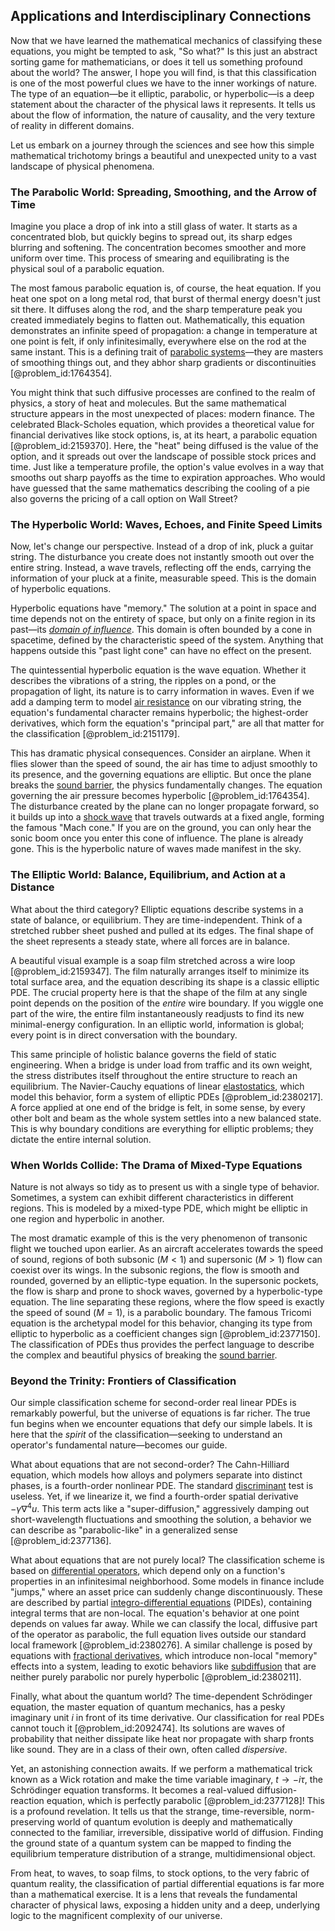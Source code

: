 ## Applications and Interdisciplinary Connections

Now that we have learned the mathematical mechanics of classifying these equations, you might be tempted to ask, "So what?" Is this just an abstract sorting game for mathematicians, or does it tell us something profound about the world? The answer, I hope you will find, is that this classification is one of the most powerful clues we have to the inner workings of nature. The type of an equation—be it elliptic, parabolic, or hyperbolic—is a deep statement about the character of the physical laws it represents. It tells us about the flow of information, the nature of causality, and the very texture of reality in different domains.

Let us embark on a journey through the sciences and see how this simple mathematical trichotomy brings a beautiful and unexpected unity to a vast landscape of physical phenomena.

### The Parabolic World: Spreading, Smoothing, and the Arrow of Time

Imagine you place a drop of ink into a still glass of water. It starts as a concentrated blob, but quickly begins to spread out, its sharp edges blurring and softening. The concentration becomes smoother and more uniform over time. This process of smearing and equilibrating is the physical soul of a parabolic equation.

The most famous parabolic equation is, of course, the heat equation. If you heat one spot on a long metal rod, that burst of thermal energy doesn't just sit there. It diffuses along the rod, and the sharp temperature peak you created immediately begins to flatten out. Mathematically, this equation demonstrates an infinite speed of propagation: a change in temperature at one point is felt, if only infinitesimally, everywhere else on the rod at the same instant. This is a defining trait of [parabolic systems](@article_id:170112)—they are masters of smoothing things out, and they abhor sharp gradients or discontinuities [@problem_id:1764354].

You might think that such diffusive processes are confined to the realm of physics, a story of heat and molecules. But the same mathematical structure appears in the most unexpected of places: modern finance. The celebrated Black-Scholes equation, which provides a theoretical value for financial derivatives like stock options, is, at its heart, a parabolic equation [@problem_id:2159370]. Here, the "heat" being diffused is the value of the option, and it spreads out over the landscape of possible stock prices and time. Just like a temperature profile, the option's value evolves in a way that smooths out sharp payoffs as the time to expiration approaches. Who would have guessed that the same mathematics describing the cooling of a pie also governs the pricing of a call option on Wall Street?

### The Hyperbolic World: Waves, Echoes, and Finite Speed Limits

Now, let's change our perspective. Instead of a drop of ink, pluck a guitar string. The disturbance you create does not instantly smooth out over the entire string. Instead, a wave travels, reflecting off the ends, carrying the information of your pluck at a finite, measurable speed. This is the domain of hyperbolic equations.

Hyperbolic equations have "memory." The solution at a point in space and time depends not on the entirety of space, but only on a finite region in its past—its *[domain of influence](@article_id:174804)*. This domain is often bounded by a cone in spacetime, defined by the characteristic speed of the system. Anything that happens outside this "past light cone" can have no effect on the present.

The quintessential hyperbolic equation is the wave equation. Whether it describes the vibrations of a string, the ripples on a pond, or the propagation of light, its nature is to carry information in waves. Even if we add a damping term to model [air resistance](@article_id:168470) on our vibrating string, the equation's fundamental character remains hyperbolic; the highest-order derivatives, which form the equation's "principal part," are all that matter for the classification [@problem_id:2151179].

This has dramatic physical consequences. Consider an airplane. When it flies slower than the speed of sound, the air has time to adjust smoothly to its presence, and the governing equations are elliptic. But once the plane breaks the [sound barrier](@article_id:198311), the physics fundamentally changes. The equation governing the air pressure becomes hyperbolic [@problem_id:1764354]. The disturbance created by the plane can no longer propagate forward, so it builds up into a [shock wave](@article_id:261095) that travels outwards at a fixed angle, forming the famous "Mach cone." If you are on the ground, you can only hear the sonic boom once you enter this cone of influence. The plane is already gone. This is the hyperbolic nature of waves made manifest in the sky.

### The Elliptic World: Balance, Equilibrium, and Action at a Distance

What about the third category? Elliptic equations describe systems in a state of balance, or equilibrium. They are time-independent. Think of a stretched rubber sheet pushed and pulled at its edges. The final shape of the sheet represents a steady state, where all forces are in balance.

A beautiful visual example is a soap film stretched across a wire loop [@problem_id:2159347]. The film naturally arranges itself to minimize its total surface area, and the equation describing its shape is a classic elliptic PDE. The crucial property here is that the shape of the film at any single point depends on the position of the *entire* wire boundary. If you wiggle one part of the wire, the entire film instantaneously readjusts to find its new minimal-energy configuration. In an elliptic world, information is global; every point is in direct conversation with the boundary.

This same principle of holistic balance governs the field of static engineering. When a bridge is under load from traffic and its own weight, the stress distributes itself throughout the entire structure to reach an equilibrium. The Navier-Cauchy equations of linear [elastostatics](@article_id:197804), which model this behavior, form a system of elliptic PDEs [@problem_id:2380217]. A force applied at one end of the bridge is felt, in some sense, by every other bolt and beam as the whole system settles into a new balanced state. This is why boundary conditions are everything for elliptic problems; they dictate the entire internal solution.

### When Worlds Collide: The Drama of Mixed-Type Equations

Nature is not always so tidy as to present us with a single type of behavior. Sometimes, a system can exhibit different characteristics in different regions. This is modeled by a mixed-type PDE, which might be elliptic in one region and hyperbolic in another.

The most dramatic example of this is the very phenomenon of transonic flight we touched upon earlier. As an aircraft accelerates towards the speed of sound, regions of both subsonic ($M \lt 1$) and supersonic ($M \gt 1$) flow can coexist over its wings. In the subsonic regions, the flow is smooth and rounded, governed by an elliptic-type equation. In the supersonic pockets, the flow is sharp and prone to shock waves, governed by a hyperbolic-type equation. The line separating these regions, where the flow speed is exactly the speed of sound ($M=1$), is a parabolic boundary. The famous Tricomi equation is the archetypal model for this behavior, changing its type from elliptic to hyperbolic as a coefficient changes sign [@problem_id:2377150]. The classification of PDEs thus provides the perfect language to describe the complex and beautiful physics of breaking the [sound barrier](@article_id:198311).

### Beyond the Trinity: Frontiers of Classification

Our simple classification scheme for second-order real linear PDEs is remarkably powerful, but the universe of equations is far richer. The true fun begins when we encounter equations that defy our simple labels. It is here that the *spirit* of the classification—seeking to understand an operator's fundamental nature—becomes our guide.

What about equations that are not second-order? The Cahn-Hilliard equation, which models how alloys and polymers separate into distinct phases, is a fourth-order nonlinear PDE. The standard [discriminant](@article_id:152126) test is useless. Yet, if we linearize it, we find a fourth-order spatial derivative $- \gamma \nabla^4 u$. This term acts like a "super-diffusion," aggressively damping out short-wavelength fluctuations and smoothing the solution, a behavior we can describe as "parabolic-like" in a generalized sense [@problem_id:2377136].

What about equations that are not purely local? The classification scheme is based on [differential operators](@article_id:274543), which depend only on a function's properties in an infinitesimal neighborhood. Some models in finance include "jumps," where an asset price can suddenly change discontinuously. These are described by partial [integro-differential equations](@article_id:164556) (PIDEs), containing integral terms that are non-local. The equation's behavior at one point depends on values far away. While we can classify the local, diffusive part of the operator as parabolic, the full equation lives outside our standard local framework [@problem_id:2380276]. A similar challenge is posed by equations with [fractional derivatives](@article_id:177315), which introduce non-local "memory" effects into a system, leading to exotic behaviors like [subdiffusion](@article_id:148804) that are neither purely parabolic nor purely hyperbolic [@problem_id:2380211].

Finally, what about the quantum world? The time-dependent Schrödinger equation, the master equation of quantum mechanics, has a pesky imaginary unit $i$ in front of its time derivative. Our classification for real PDEs cannot touch it [@problem_id:2092474]. Its solutions are waves of probability that neither dissipate like heat nor propagate with sharp fronts like sound. They are in a class of their own, often called *dispersive*.

Yet, an astonishing connection awaits. If we perform a mathematical trick known as a Wick rotation and make the time variable imaginary, $t \to -i\tau$, the Schrödinger equation transforms. It becomes a real-valued diffusion-reaction equation, which is perfectly parabolic [@problem_id:2377128]! This is a profound revelation. It tells us that the strange, time-reversible, norm-preserving world of quantum evolution is deeply and mathematically connected to the familiar, irreversible, dissipative world of diffusion. Finding the ground state of a quantum system can be mapped to finding the equilibrium temperature distribution of a strange, multidimensional object.

From heat, to waves, to soap films, to stock options, to the very fabric of quantum reality, the classification of partial differential equations is far more than a mathematical exercise. It is a lens that reveals the fundamental character of physical laws, exposing a hidden unity and a deep, underlying logic to the magnificent complexity of our universe.